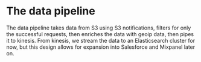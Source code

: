 # The data pipeline
The data pipeline takes data from S3 using S3 notifications,
filters for only the successful requests, then enriches the data with geoip data,
then pipes it to kinesis. From kinesis, we stream the data to an Elasticsearch cluster for now,
but this design allows for expansion into Salesforce and Mixpanel later on.
